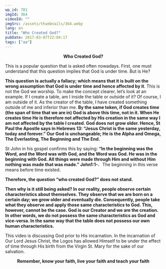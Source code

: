 ```yaml
---
wp_id: 781
imgId: 364
videoId: ""
imgSrc: /assets/thumbnails/364.webp
lang: en
title: "Who Created God?"
pubDate: 2017-03-07T22:04:17
tags: ["aa"]
---
```


<!-- page: 6 -->

<p style="text-align: center;"><strong>Who Created God?</strong></p>
<p style="text-align: left;">This is a popular question that is asked often nowadays. First, one must understand that this question implies that God is under time. But is He?</p>
<p><strong>This question is actually a fallacy; which means that it is built on the wrong assumption that God is under time and hence affected by it</strong>. This is not the God we worship. To make the concept clearer, let’s look at an example. If I create a table, am I inside the table or outside of it? Of course, I am outside of it. As the creator of the table, I have created something outside of me and inferior than me. <strong>By the same token, if God creates time (the span of time that we are in) God is above this time, not in it. When He creates time He is therefore not affected by His creation in the same way I am not affected by the table I created. God does not grow older. Hence, St Paul the Apostle says in Hebrews 13: “Jesus Christ is the same yesterday, today and forever.” Our God is unchangeable; He is the Alpha and Omega, The Everlasting, The Beginning and The End. </strong></p>
<p>St John in his gospel confirms this by saying: <strong>“In the beginning was the Word, and the Word was with God, and the Word was God. He was in the beginning with God. All things were made through Him and without Him nothing was made that was made.” John1:1-.   </strong>The beginning in this verse means before time existed.</p>
<p><strong>Therefore, the question “who created God?” does not stand. </strong></p>
<p><strong>Then why is it still being asked? In our reality, people observe certain characteristics about themselves. They observe that we are born on a certain day; we grow older and eventually die. Consequently, people take what they observe and apply those same characteristics to God. This, however, cannot be the case. God is our Creator and we are the creation. In other words, we do not possess the same characteristics as God and vice-versa. In the same way that the table does not possess our own human characteristics. </strong></p>
<p>This video is discussing God prior to His incarnation. In the incarnation of Our Lord Jesus Christ, the Logos has allowed Himself to be under the effect of time through His birth from the Virgin St. Mary for the sake of our salvation.</p>
<p style="text-align: center;"><strong>Remember, know your faith, live your faith and teach your faith</strong></p>
